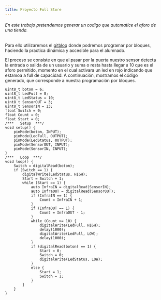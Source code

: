 ```yaml
---
title: Proyecto Full Store
---
```


###### En este trabajo pretendemos generar un codigo que automatice el aforo de una tienda.

Para ello utilizaremos el [gitbloq](https://bitbloq.cc/) donde podremos
programar por bloques, haciendo la practica dinámica y accesible para el
alumnado.

El proceso se consiste en que al pasar por la puerta nuestro sensor
detecta la entrada o salida de un usuario y suma o resta hasta llegar a
10 que es el aforo permitido, momento en el cual activara un led en rojo
indicando que estamoa a full de capacidad. A continuación, mostramos el
código generado, que corresponde a nuestra programación por bloques.

    uint8_t boton = 6;
    uint8_t LedFull = 8;
    uint8_t LedStatus = 10;
    uint8_t SensorOUT = 3;
    uint8_t SensorIN = 13;
    float Switch = 0;
    float Count = 0;
    float Start = 0;
    /***   Setup  ***/
    void setup() {
        pinMode(boton, INPUT);
        pinMode(LedFull, OUTPUT);
        pinMode(LedStatus, OUTPUT);
        pinMode(SensorOUT, INPUT);
        pinMode(SensorIN, INPUT);
    }
    /***   Loop  ***/
    void loop() {
        Switch = digitalRead(boton);
        if (Switch == 1) {
            digitalWrite(LedStatus, HIGH);
            Start = Switch + 1;
            while (Start == 1) {
                auto InfraIN = digitalRead(SensorIN);
                auto InfraOUT = digitalRead(SensorOUT);
                if (InfraIN == 1) {
                    Count = InfraIN + 1;
                }
                if (InfraOUT == 1) {
                    Count = InfraOUT - 1;
                }
                while (Count >= 10) {
                    digitalWrite(LedFull, HIGH);
                    delay(1000);
                    digitalWrite(LedFull, LOW);
                    delay(1000);
                }
                if (digitalRead(boton) == 1) {
                    Start = 0;
                    Switch = 0;
                    digitalWrite(LedStatus, LOW);
                }
                else {
                    Start = 1;
                    Switch = 1;
                }
            }
        }
    }
